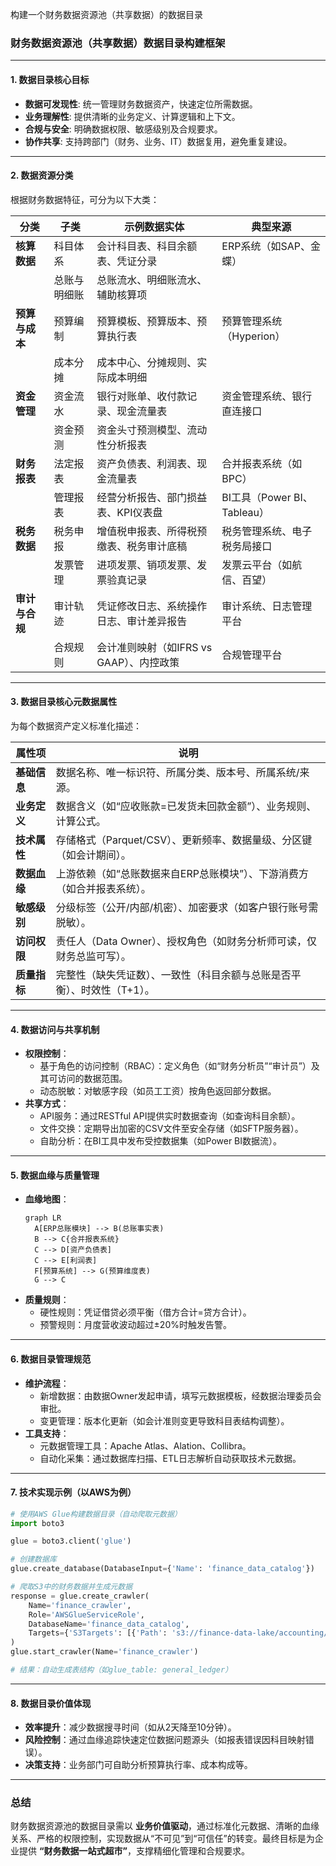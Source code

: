 
构建一个财务数据资源池（共享数据）的数据目录

### **财务数据资源池（共享数据）数据目录构建框架**

---

#### **1. 数据目录核心目标**
- **数据可发现性**: 统一管理财务数据资产，快速定位所需数据。
- **业务理解性**: 提供清晰的业务定义、计算逻辑和上下文。
- **合规与安全**: 明确数据权限、敏感级别及合规要求。
- **协作共享**: 支持跨部门（财务、业务、IT）数据复用，避免重复建设。

---

#### **2. 数据资源分类**
根据财务数据特征，可分为以下大类：

| **分类**           | **子类**                | **示例数据实体**                            | **典型来源**                     |
|---------------------|-------------------------|--------------------------------------------|----------------------------------|
| **核算数据**        | 科目体系                | 会计科目表、科目余额表、凭证分录           | ERP系统（如SAP、金蝶）          |
|                     | 总账与明细账            | 总账流水、明细账流水、辅助核算项           |                                  |
| **预算与成本**      | 预算编制                | 预算模板、预算版本、预算执行表             | 预算管理系统（Hyperion）        |
|                     | 成本分摊                | 成本中心、分摊规则、实际成本明细           |                                  |
| **资金管理**        | 资金流水                | 银行对账单、收付款记录、现金流量表         | 资金管理系统、银行直连接口       |
|                     | 资金预测                | 资金头寸预测模型、流动性分析报表           |                                  |
| **财务报表**        | 法定报表                | 资产负债表、利润表、现金流量表             | 合并报表系统（如BPC）           |
|                     | 管理报表                | 经营分析报告、部门损益表、KPI仪表盘        | BI工具（Power BI、Tableau）     |
| **税务数据**        | 税务申报                | 增值税申报表、所得税预缴表、税务审计底稿   | 税务管理系统、电子税务局接口     |
|                     | 发票管理                | 进项发票、销项发票、发票验真记录           | 发票云平台（如航信、百望）      |
| **审计与合规**      | 审计轨迹                | 凭证修改日志、系统操作日志、审计差异报告   | 审计系统、日志管理平台          |
|                     | 合规规则                | 会计准则映射（如IFRS vs GAAP）、内控政策   | 合规管理平台                     |

---

#### **3. 数据目录核心元数据属性**
为每个数据资产定义标准化描述：

| **属性项**         | **说明**                                                                 |
|---------------------|-------------------------------------------------------------------------|
| **基础信息**        | 数据名称、唯一标识符、所属分类、版本号、所属系统/来源。                 |
| **业务定义**        | 数据含义（如“应收账款=已发货未回款金额”）、业务规则、计算公式。         |
| **技术属性**        | 存储格式（Parquet/CSV）、更新频率、数据量级、分区键（如会计期间）。     |
| **数据血缘**        | 上游依赖（如“总账数据来自ERP总账模块”）、下游消费方（如合并报表系统）。 |
| **敏感级别**        | 分级标签（公开/内部/机密）、加密要求（如客户银行账号需脱敏）。          |
| **访问权限**        | 责任人（Data Owner）、授权角色（如财务分析师可读，仅财务总监可写）。    |
| **质量指标**        | 完整性（缺失凭证数）、一致性（科目余额与总账是否平衡）、时效性（T+1）。 |

---

#### **4. 数据访问与共享机制**
- **权限控制**：  
  - 基于角色的访问控制（RBAC）：定义角色（如“财务分析员”“审计员”）及其可访问的数据范围。  
  - 动态脱敏：对敏感字段（如员工工资）按角色返回部分数据。  
- **共享方式**：  
  - API服务：通过RESTful API提供实时数据查询（如查询科目余额）。  
  - 文件交换：定期导出加密的CSV文件至安全存储（如SFTP服务器）。  
  - 自助分析：在BI工具中发布受控数据集（如Power BI数据流）。  

---

#### **5. 数据血缘与质量管理**
- **血缘地图**：  
  ```mermaid
  graph LR
    A[ERP总账模块] --> B(总账事实表)
    B --> C{合并报表系统}
    C --> D[资产负债表]
    C --> E[利润表]
    F[预算系统] --> G(预算维度表)
    G --> C
  ```
- **质量规则**：  
  - 硬性规则：凭证借贷必须平衡（借方合计=贷方合计）。  
  - 预警规则：月度营收波动超过±20%时触发告警。  

---

#### **6. 数据目录管理规范**
- **维护流程**：  
  - 新增数据：由数据Owner发起申请，填写元数据模板，经数据治理委员会审批。  
  - 变更管理：版本化更新（如会计准则变更导致科目表结构调整）。  
- **工具支持**：  
  - 元数据管理工具：Apache Atlas、Alation、Collibra。  
  - 自动化采集：通过数据库扫描、ETL日志解析自动获取技术元数据。  

---

#### **7. 技术实现示例（以AWS为例）**
```python
# 使用AWS Glue构建数据目录（自动爬取元数据）
import boto3

glue = boto3.client('glue')

# 创建数据库
glue.create_database(DatabaseInput={'Name': 'finance_data_catalog'})

# 爬取S3中的财务数据并生成元数据
response = glue.create_crawler(
    Name='finance_crawler',
    Role='AWSGlueServiceRole',
    DatabaseName='finance_data_catalog',
    Targets={'S3Targets': [{'Path': 's3://finance-data-lake/accounting/'}]}
)
glue.start_crawler(Name='finance_crawler')

# 结果：自动生成表结构（如glue_table: general_ledger）
```

---

#### **8. 数据目录价值体现**
- **效率提升**：减少数据搜寻时间（如从2天降至10分钟）。  
- **风险控制**：通过血缘追踪快速定位数据问题源头（如报表错误因科目映射错误）。  
- **决策支持**：业务部门可自助分析预算执行率、成本构成等。  

---

### **总结**
财务数据资源池的数据目录需以 **业务价值驱动**，通过标准化元数据、清晰的血缘关系、严格的权限控制，实现数据从“不可见”到“可信任”的转变。最终目标是为企业提供 **“财务数据一站式超市”**，支撑精细化管理和合规要求。
